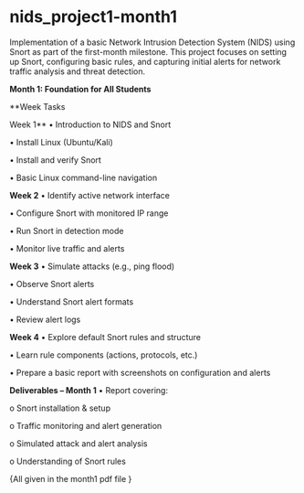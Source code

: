 # nids_project1-month1
Implementation of a basic Network Intrusion Detection System (NIDS) using Snort as part of the first-month milestone. This project focuses on setting up Snort, configuring basic rules, and capturing initial alerts for network traffic analysis and threat detection.

**Month 1: Foundation for All Students**

**Week Tasks

Week 1**
• Introduction to NIDS and Snort

• Install Linux (Ubuntu/Kali)

• Install and verify Snort

• Basic Linux command-line navigation

**Week 2**
• Identify active network interface

• Configure Snort with monitored IP range

• Run Snort in detection mode

• Monitor live traffic and alerts

**Week 3**
• Simulate attacks (e.g., ping flood)

• Observe Snort alerts

• Understand Snort alert formats

• Review alert logs

**Week 4**
• Explore default Snort rules and structure

• Learn rule components (actions, protocols, etc.)

• Prepare a basic report with screenshots on configuration
and alerts

**Deliverables – Month 1**
• Report covering:

o Snort installation & setup

o Traffic monitoring and alert generation

o Simulated attack and alert analysis

o Understanding of Snort rules

{All given in the month1 pdf file }
